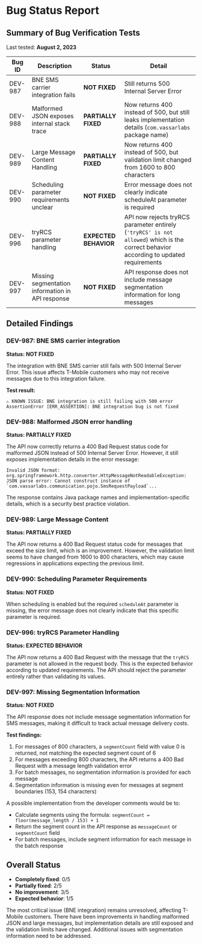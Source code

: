 # Bug Status Report

## Summary of Bug Verification Tests

Last tested: **August 2, 2023**

| Bug ID | Description | Status | Detail |
|--------|------------|--------|--------|
| DEV-987 | BNE SMS carrier integration fails | **NOT FIXED** | Still returns 500 Internal Server Error |
| DEV-988 | Malformed JSON exposes internal stack trace | **PARTIALLY FIXED** | Now returns 400 instead of 500, but still leaks implementation details (`com.vassarlabs` package name) |
| DEV-989 | Large Message Content Handling | **PARTIALLY FIXED** | Now returns 400 instead of 500, but validation limit changed from 1600 to 800 characters |
| DEV-990 | Scheduling parameter requirements unclear | **NOT FIXED** | Error message does not clearly indicate scheduleAt parameter is required |
| DEV-996 | tryRCS parameter handling | **EXPECTED BEHAVIOR** | API now rejects tryRCS parameter entirely (`'tryRCS' is not allowed`) which is the correct behavior according to updated requirements |
| DEV-997 | Missing segmentation information in API response | **NOT FIXED** | API response does not include message segmentation information for long messages |

## Detailed Findings

### DEV-987: BNE SMS carrier integration

**Status: NOT FIXED**

The integration with BNE SMS carrier still fails with 500 Internal Server Error. This issue affects T-Mobile customers who may not receive messages due to this integration failure.

**Test result:**
```
⚠️ KNOWN ISSUE: BNE integration is still failing with 500 error
AssertionError [ERR_ASSERTION]: BNE integration bug is not fixed
```

### DEV-988: Malformed JSON error handling

**Status: PARTIALLY FIXED**

The API now correctly returns a 400 Bad Request status code for malformed JSON instead of 500 Internal Server Error. However, it still exposes implementation details in the error message:

```
Invalid JSON format: org.springframework.http.converter.HttpMessageNotReadableException: JSON parse error: Cannot construct instance of `com.vassarlabs.communication.pojo.SmsRequestPayload`...
```

The response contains Java package names and implementation-specific details, which is a security best practice violation.

### DEV-989: Large Message Content

**Status: PARTIALLY FIXED**

The API now returns a 400 Bad Request status code for messages that exceed the size limit, which is an improvement. However, the validation limit seems to have changed from 1600 to 800 characters, which may cause regressions in applications expecting the previous limit.

### DEV-990: Scheduling Parameter Requirements

**Status: NOT FIXED**

When scheduling is enabled but the required `scheduleAt` parameter is missing, the error message does not clearly indicate that this specific parameter is required.

### DEV-996: tryRCS Parameter Handling

**Status: EXPECTED BEHAVIOR**

The API now returns a 400 Bad Request with the message that the `tryRCS` parameter is not allowed in the request body. This is the expected behavior according to updated requirements. The API should reject the parameter entirely rather than validating its values.

### DEV-997: Missing Segmentation Information

**Status: NOT FIXED**

The API response does not include message segmentation information for SMS messages, making it difficult to track actual message delivery costs.

**Test findings:**
1. For messages of 800 characters, a `segmentCount` field with value 0 is returned, not matching the expected segment count of 6
2. For messages exceeding 800 characters, the API returns a 400 Bad Request with a message length validation error
3. For batch messages, no segmentation information is provided for each message
4. Segmentation information is missing even for messages at segment boundaries (153, 154 characters)

A possible implementation from the developer comments would be to:
- Calculate segments using the formula: `segmentCount = floor(message_length / 153) + 1`
- Return the segment count in the API response as `messageCount` or `segmentCount` field
- For batch messages, include segment information for each message in the batch response

## Overall Status

- **Completely fixed**: 0/5
- **Partially fixed**: 2/5
- **No improvement**: 3/5
- **Expected behavior**: 1/5

The most critical issue (BNE integration) remains unresolved, affecting T-Mobile customers. There have been improvements in handling malformed JSON and large messages, but implementation details are still exposed and the validation limits have changed. Additional issues with segmentation information need to be addressed. 
